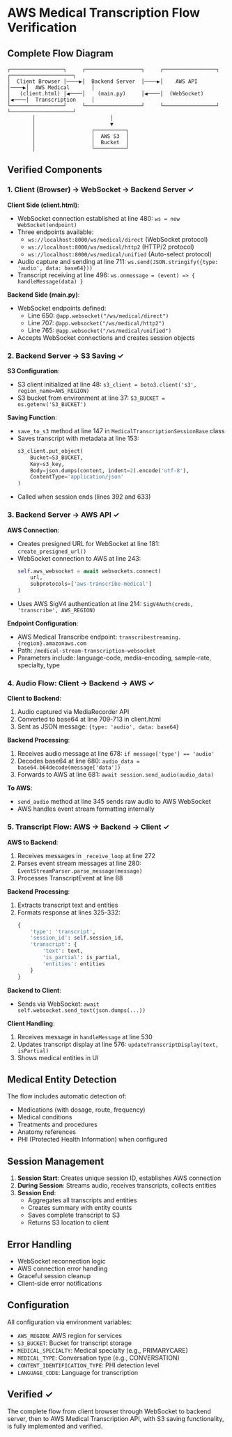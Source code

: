# AWS Medical Transcription Flow Verification

## Complete Flow Diagram

```
┌─────────────────┐     ┌──────────────────┐     ┌─────────────────┐     ┌────────────────────┐
│  Client Browser │────▶│  Backend Server  │────▶│    AWS API      │────▶│  AWS Medical       │
│   (client.html) │◀────│    (main.py)     │◀────│  (WebSocket)    │◀────│  Transcription     │
└─────────────────┘     └──────────────────┘     └─────────────────┘     └────────────────────┘
        │                        │                                                  
        │                        ▼                                                  
        │                  ┌──────────┐                                            
        │                  │  AWS S3  │                                            
        │                  │  Bucket  │                                            
        │                  └──────────┘                                            
```

## Verified Components

### 1. Client (Browser) → WebSocket → Backend Server ✓

**Client Side (client.html)**:
- WebSocket connection established at line 480: `ws = new WebSocket(endpoint)`
- Three endpoints available:
  - `ws://localhost:8000/ws/medical/direct` (WebSocket protocol)
  - `ws://localhost:8000/ws/medical/http2` (HTTP/2 protocol)
  - `ws://localhost:8000/ws/medical/unified` (Auto-select protocol)
- Audio capture and sending at line 711: `ws.send(JSON.stringify({type: 'audio', data: base64}))`
- Transcript receiving at line 496: `ws.onmessage = (event) => { handleMessage(data) }`

**Backend Side (main.py)**:
- WebSocket endpoints defined:
  - Line 650: `@app.websocket("/ws/medical/direct")`
  - Line 707: `@app.websocket("/ws/medical/http2")`
  - Line 765: `@app.websocket("/ws/medical/unified")`
- Accepts WebSocket connections and creates session objects

### 2. Backend Server → S3 Saving ✓

**S3 Configuration**:
- S3 client initialized at line 48: `s3_client = boto3.client('s3', region_name=AWS_REGION)`
- S3 bucket from environment at line 37: `S3_BUCKET = os.getenv('S3_BUCKET')`

**Saving Function**:
- `save_to_s3` method at line 147 in `MedicalTranscriptionSessionBase` class
- Saves transcript with metadata at line 153:
  ```python
  s3_client.put_object(
      Bucket=S3_BUCKET,
      Key=s3_key,
      Body=json.dumps(content, indent=2).encode('utf-8'),
      ContentType='application/json'
  )
  ```
- Called when session ends (lines 392 and 633)

### 3. Backend Server → AWS API ✓

**AWS Connection**:
- Creates presigned URL for WebSocket at line 181: `create_presigned_url()`
- WebSocket connection to AWS at line 243:
  ```python
  self.aws_websocket = await websockets.connect(
      url,
      subprotocols=['aws-transcribe-medical']
  )
  ```
- Uses AWS SigV4 authentication at line 214: `SigV4Auth(creds, 'transcribe', AWS_REGION)`

**Endpoint Configuration**:
- AWS Medical Transcribe endpoint: `transcribestreaming.{region}.amazonaws.com`
- Path: `/medical-stream-transcription-websocket`
- Parameters include: language-code, media-encoding, sample-rate, specialty, type

### 4. Audio Flow: Client → Backend → AWS ✓

**Client to Backend**:
1. Audio captured via MediaRecorder API
2. Converted to base64 at line 709-713 in client.html
3. Sent as JSON message: `{type: 'audio', data: base64}`

**Backend Processing**:
1. Receives audio message at line 678: `if message['type'] == 'audio'`
2. Decodes base64 at line 680: `audio_data = base64.b64decode(message['data'])`
3. Forwards to AWS at line 681: `await session.send_audio(audio_data)`

**To AWS**:
- `send_audio` method at line 345 sends raw audio to AWS WebSocket
- AWS handles event stream formatting internally

### 5. Transcript Flow: AWS → Backend → Client ✓

**AWS to Backend**:
1. Receives messages in `_receive_loop` at line 272
2. Parses event stream messages at line 280: `EventStreamParser.parse_message(message)`
3. Processes TranscriptEvent at line 88

**Backend Processing**:
1. Extracts transcript text and entities
2. Formats response at lines 325-332:
   ```python
   {
       'type': 'transcript',
       'session_id': self.session_id,
       'transcript': {
           'text': text,
           'is_partial': is_partial,
           'entities': entities
       }
   }
   ```

**Backend to Client**:
- Sends via WebSocket: `await self.websocket.send_text(json.dumps(...))`

**Client Handling**:
1. Receives message in `handleMessage` at line 530
2. Updates transcript display at line 576: `updateTranscriptDisplay(text, isPartial)`
3. Shows medical entities in UI

## Medical Entity Detection

The flow includes automatic detection of:
- Medications (with dosage, route, frequency)
- Medical conditions
- Treatments and procedures
- Anatomy references
- PHI (Protected Health Information) when configured

## Session Management

1. **Session Start**: Creates unique session ID, establishes AWS connection
2. **During Session**: Streams audio, receives transcripts, collects entities
3. **Session End**: 
   - Aggregates all transcripts and entities
   - Creates summary with entity counts
   - Saves complete transcript to S3
   - Returns S3 location to client

## Error Handling

- WebSocket reconnection logic
- AWS connection error handling
- Graceful session cleanup
- Client-side error notifications

## Configuration

All configuration via environment variables:
- `AWS_REGION`: AWS region for services
- `S3_BUCKET`: Bucket for transcript storage
- `MEDICAL_SPECIALTY`: Medical specialty (e.g., PRIMARYCARE)
- `MEDICAL_TYPE`: Conversation type (e.g., CONVERSATION)
- `CONTENT_IDENTIFICATION_TYPE`: PHI detection level
- `LANGUAGE_CODE`: Language for transcription

## Verified ✓

The complete flow from client browser through WebSocket to backend server, then to AWS Medical Transcription API, with S3 saving functionality, is fully implemented and verified.